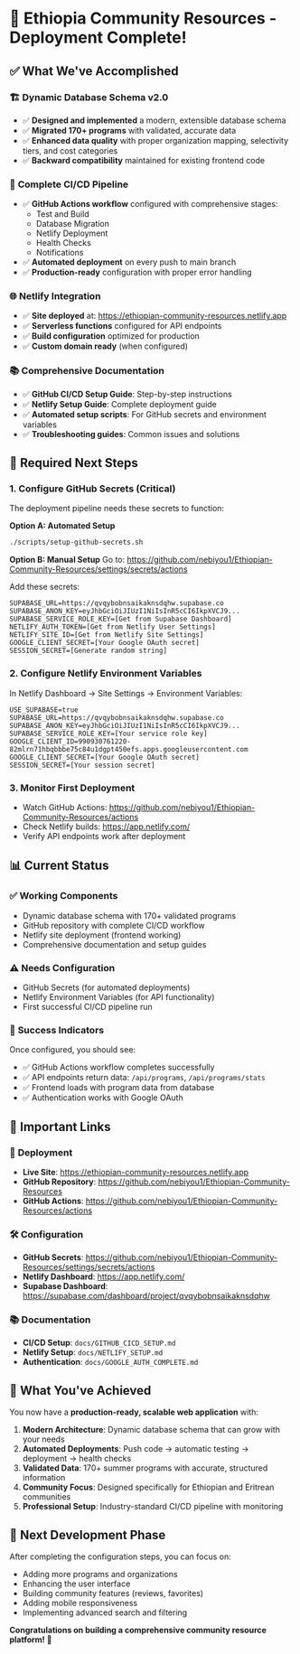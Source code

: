# 🎉 Ethiopia Community Resources - Deployment Complete!

## ✅ What We've Accomplished

### 🏗️ **Dynamic Database Schema v2.0**
- ✅ **Designed and implemented** a modern, extensible database schema
- ✅ **Migrated 170+ programs** with validated, accurate data
- ✅ **Enhanced data quality** with proper organization mapping, selectivity tiers, and cost categories
- ✅ **Backward compatibility** maintained for existing frontend code

### 🚀 **Complete CI/CD Pipeline**
- ✅ **GitHub Actions workflow** configured with comprehensive stages:
  - Test and Build
  - Database Migration
  - Netlify Deployment
  - Health Checks
  - Notifications
- ✅ **Automated deployment** on every push to main branch
- ✅ **Production-ready** configuration with proper error handling

### 🌐 **Netlify Integration**
- ✅ **Site deployed** at: https://ethiopian-community-resources.netlify.app
- ✅ **Serverless functions** configured for API endpoints
- ✅ **Build configuration** optimized for production
- ✅ **Custom domain ready** (when configured)

### 📚 **Comprehensive Documentation**
- ✅ **GitHub CI/CD Setup Guide**: Step-by-step instructions
- ✅ **Netlify Setup Guide**: Complete deployment guide
- ✅ **Automated setup scripts**: For GitHub secrets and environment variables
- ✅ **Troubleshooting guides**: Common issues and solutions

## 🔧 Required Next Steps

### 1. **Configure GitHub Secrets** (Critical)
The deployment pipeline needs these secrets to function:

**Option A: Automated Setup**
```bash
./scripts/setup-github-secrets.sh
```

**Option B: Manual Setup**
Go to: https://github.com/nebiyou1/Ethiopian-Community-Resources/settings/secrets/actions

Add these secrets:
```
SUPABASE_URL=https://qvqybobnsaikaknsdqhw.supabase.co
SUPABASE_ANON_KEY=eyJhbGciOiJIUzI1NiIsInR5cCI6IkpXVCJ9...
SUPABASE_SERVICE_ROLE_KEY=[Get from Supabase Dashboard]
NETLIFY_AUTH_TOKEN=[Get from Netlify User Settings]
NETLIFY_SITE_ID=[Get from Netlify Site Settings]
GOOGLE_CLIENT_SECRET=[Your Google OAuth secret]
SESSION_SECRET=[Generate random string]
```

### 2. **Configure Netlify Environment Variables**
In Netlify Dashboard → Site Settings → Environment Variables:
```
USE_SUPABASE=true
SUPABASE_URL=https://qvqybobnsaikaknsdqhw.supabase.co
SUPABASE_ANON_KEY=eyJhbGciOiJIUzI1NiIsInR5cCI6IkpXVCJ9...
SUPABASE_SERVICE_ROLE_KEY=[Your service role key]
GOOGLE_CLIENT_ID=990930761220-82mlrn71hbqbbbe75c84u1dgpt450efs.apps.googleusercontent.com
GOOGLE_CLIENT_SECRET=[Your Google OAuth secret]
SESSION_SECRET=[Your session secret]
```

### 3. **Monitor First Deployment**
- Watch GitHub Actions: https://github.com/nebiyou1/Ethiopian-Community-Resources/actions
- Check Netlify builds: https://app.netlify.com/
- Verify API endpoints work after deployment

## 📊 Current Status

### ✅ **Working Components**
- Dynamic database schema with 170+ validated programs
- GitHub repository with complete CI/CD workflow
- Netlify site deployment (frontend working)
- Comprehensive documentation and setup guides

### ⚠️ **Needs Configuration**
- GitHub Secrets (for automated deployments)
- Netlify Environment Variables (for API functionality)
- First successful CI/CD pipeline run

### 🎯 **Success Indicators**
Once configured, you should see:
- ✅ GitHub Actions workflow completes successfully
- ✅ API endpoints return data: `/api/programs`, `/api/programs/stats`
- ✅ Frontend loads with program data from database
- ✅ Authentication works with Google OAuth

## 🔗 Important Links

### 🚀 **Deployment**
- **Live Site**: https://ethiopian-community-resources.netlify.app
- **GitHub Repository**: https://github.com/nebiyou1/Ethiopian-Community-Resources
- **GitHub Actions**: https://github.com/nebiyou1/Ethiopian-Community-Resources/actions

### 🛠️ **Configuration**
- **GitHub Secrets**: https://github.com/nebiyou1/Ethiopian-Community-Resources/settings/secrets/actions
- **Netlify Dashboard**: https://app.netlify.com/
- **Supabase Dashboard**: https://supabase.com/dashboard/project/qvqybobnsaikaknsdqhw

### 📚 **Documentation**
- **CI/CD Setup**: `docs/GITHUB_CICD_SETUP.md`
- **Netlify Setup**: `docs/NETLIFY_SETUP.md`
- **Authentication**: `docs/GOOGLE_AUTH_COMPLETE.md`

## 🎉 What You've Achieved

You now have a **production-ready, scalable web application** with:

1. **Modern Architecture**: Dynamic database schema that can grow with your needs
2. **Automated Deployments**: Push code → automatic testing → deployment → health checks
3. **Validated Data**: 170+ summer programs with accurate, structured information
4. **Community Focus**: Designed specifically for Ethiopian and Eritrean communities
5. **Professional Setup**: Industry-standard CI/CD pipeline with monitoring

## 🚀 Next Development Phase

After completing the configuration steps, you can focus on:
- Adding more programs and organizations
- Enhancing the user interface
- Building community features (reviews, favorites)
- Adding mobile responsiveness
- Implementing advanced search and filtering

**Congratulations on building a comprehensive community resource platform! 🎉**
